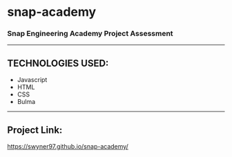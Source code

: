 # snap-academy

 ### Snap Engineering Academy Project Assessment

 ------------------

## TECHNOLOGIES USED:

- Javascript
- HTML
- CSS
- Bulma

 ------------------

 ## Project Link: 
 
 https://swyner97.github.io/snap-academy/
